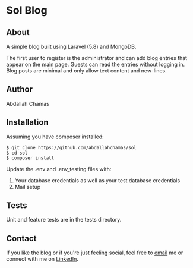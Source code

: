 # Sol Blog

## About
A simple blog built using Laravel (5.8) and MongoDB.

The first user to register is the administrator and can add blog entries that appear on the main page.
Guests can read the entries without logging in.
Blog posts are minimal and only allow text content and new-lines.

## Author
Abdallah Chamas

## Installation
Assuming you have composer installed:

    $ git clone https://github.com/abdallahchamas/sol
    $ cd sol
    $ composer install

Update the .env and .env_testing files with:
1) Your database credentials as well as your test database credentials
2) Mail setup

## Tests
Unit and feature tests are in the tests directory.

## Contact
If you like the blog or if you're just feeling social, feel free to [email](mailto:abdallah.chamas@gmail.com) me or connect with me on [LinkedIn](https://www.linkedin.com/in/achamas).